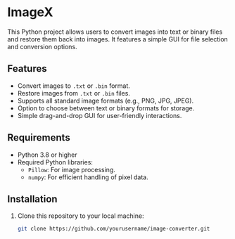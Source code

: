 # ImageX


This Python project allows users to convert images into text or binary files and restore them back into images. It features a simple GUI for file selection and conversion options.

## Features

- Convert images to `.txt` or `.bin` format.
- Restore images from `.txt` or `.bin` files.
- Supports all standard image formats (e.g., PNG, JPG, JPEG).
- Option to choose between text or binary formats for storage.
- Simple drag-and-drop GUI for user-friendly interactions.

## Requirements

- Python 3.8 or higher
- Required Python libraries:
  - `Pillow`: For image processing.
  - `numpy`: For efficient handling of pixel data.

## Installation

1. Clone this repository to your local machine:
   ```bash
   git clone https://github.com/yourusername/image-converter.git
